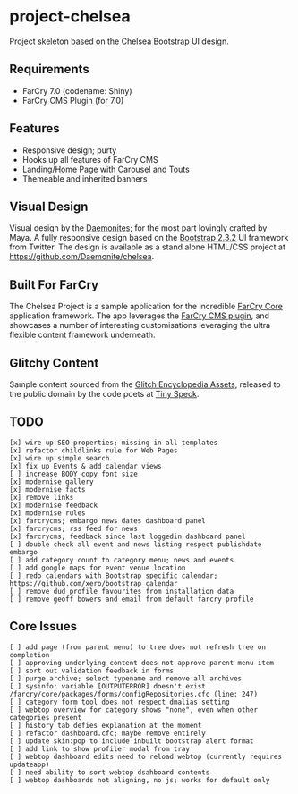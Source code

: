 project-chelsea
===============

Project skeleton based on the Chelsea Bootstrap UI design.

## Requirements

- FarCry 7.0 (codename: Shiny)
- FarCry CMS Plugin (for 7.0)

## Features

- Responsive design; purty
- Hooks up all features of FarCry CMS
- Landing/Home Page with Carousel and Touts
- Themeable and inherited banners

## Visual Design

Visual design by the [Daemonites](http://www.daemon.com.au/); for the most part lovingly crafted by Maya.  A fully responsive design based on the [Bootstrap 2.3.2](http://getbootstrap.com/2.3.2/) UI framework from Twitter. The design is available as a stand alone HTML/CSS project at https://github.com/Daemonite/chelsea.

## Built For FarCry

The Chelsea Project is a sample application for the incredible [FarCry Core](http://www.farcrycore.org/) application framework. The app leverages the [FarCry CMS plugin](https://github.com/farcrycore/plugin-farcrycms), and showcases a number of interesting customisations leveraging the ultra flexible content framework underneath.

## Glitchy Content

Sample content sourced from the [Glitch Encyclopedia Assets](http://www.glitchthegame.com/), released to the public domain by the code poets at [Tiny Speck](http://tinyspeck.com/). 

## TODO

	[x] wire up SEO properties; missing in all templates
	[x] refactor childlinks rule for Web Pages
	[x] wire up simple search
	[x] fix up Events & add calendar views
	[ ] increase BODY copy font size
	[x] modernise gallery
	[x] modernise facts
	[x] remove links
	[x] modernise feedback
	[x] modernise rules
	[x] farcrycms; embargo news dates dashboard panel
	[x] farcrycms; rss feed for news
	[x] farcrycms; feedback since last loggedin dashboard panel
	[ ] double check all event and news listing respect publishdate embargo
	[ ] add category count to category menu; news and events
	[ ] add google maps for event venue location
	[ ] redo calendars with Bootstrap specific calendar; https://github.com/xero/bootstrap_calendar
	[ ] remove dud profile favourites from installation data
	[ ] remove geoff bowers and email from default farcry profile


## Core Issues

	[ ] add page (from parent menu) to tree does not refresh tree on completion
	[ ] approving underlying content does not approve parent menu item
	[ ] sort out validation feedback in forms
	[ ] purge archive; select typename and remove all archives
	[ ] sysinfo: variable [OUTPUTERROR] doesn't exist /farcry/core/packages/forms/configRepositories.cfc (line: 247)
	[ ] category form tool does not respect dmalias setting
	[ ] webtop overview for category shows "none", even when other categories present
	[ ] history tab defies explanation at the moment
	[ ] refactor dashboard.cfc; maybe remove entirely
	[ ] update skin:pop to include inbuilt bootstrap alert format
	[ ] add link to show profiler modal from tray
	[ ] webtop dashboard edits need to reload webtop (currently requires updateapp)
	[ ] need ability to sort webtop dsahboard contents
	[ ] webtop dashboards not aligning, no js; works for default only
